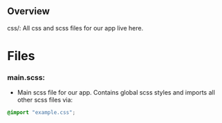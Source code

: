 Overview
-----------------------------------------------------
css/: All css and scss files for our app live here.


Files
=====================================================
### main.scss:
  * Main scss file for our app. Contains global scss styles and imports
    all other scss files via:
```scss
@import "example.css";
```
